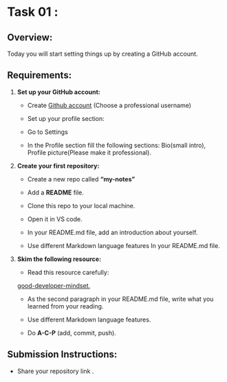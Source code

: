 # Task 01 : 

## Overview:

Today you will start setting things up by creating a GitHub account.

## Requirements:

1. **Set up your GitHub account:**

   - Create [Github account](https://github.com/) (Choose a professional username)

   - Set up your profile section:

   - Go to Settings

   - In the Profile section fill the following sections: Bio(small intro), Profile picture(Please make it professional).


2. **Create your first repository:**

   - Create a new repo called  **“my-notes”**

   - Add a **README** file.

   - Clone this repo to your local machine.

   - Open it in VS code.

   - In your README.md file, add an introduction about yourself.

   - Use different Markdown language features In your README.md file.

3. **Skim the following resource:**
   - Read this resource carefully:

   [good-developer-mindset.](https://www.freecodecamp.org/news/learn-the-fundamentals-of-a-good-developer-mindset-in-15-minutes-81321ab8a682/)

    - As the second paragraph in your README.md file, write what you learned from your reading. 

   - Use different Markdown language features.

   - Do **A-C-P** (add, commit, push).



## Submission Instructions:

   - Share your repository link .

